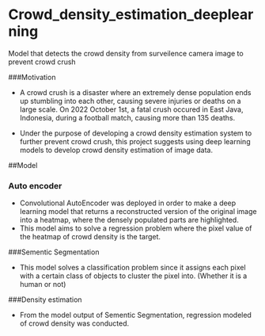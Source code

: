 # Crowd_density_estimation_deeplearning
Model that detects the crowd density from surveilence camera image to prevent crowd crush

###Motivation
- A crowd crush is a disaster where an extremely dense population ends up stumbling into each other, causing severe injuries or deaths on a large scale. On 2022 October 1st, a fatal crush occured in East Java, Indonesia, during a football match, causing more than 135 deaths. 

- Under the purpose of developing a crowd density estimation system to further prevent crowd crush, this project suggests using deep learning models to develop crowd density estimation of image data.

##Model

### Auto encoder
- Convolutional AutoEncoder was deployed in order to make a deep learning model that returns a reconstructed version of the original image into a heatmap, where the densely populated parts are highlighted. 
- This model aims to solve a regression problem where the pixel value of the heatmap of crowd density is the target.

###Sementic Segmentation
- This model solves a classification problem since it assigns each pixel with a certain class of objects to cluster the pixel into. (Whether it is a human or not)


###Density estimation
- From the model output of Sementic Segmentation, regression modeled of crowd density was conducted.
